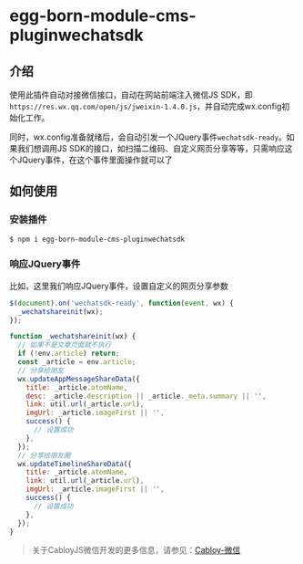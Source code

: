 # egg-born-module-cms-pluginwechatsdk

## 介绍

使用此插件自动对接微信接口，自动在网站前端注入微信JS SDK，即`https://res.wx.qq.com/open/js/jweixin-1.4.0.js`，并自动完成wx.config初始化工作。

同时，wx.config准备就绪后，会自动引发一个JQuery事件`wechatsdk-ready`。如果我们想调用JS SDK的接口，如扫描二维码、自定义网页分享等等，只需响应这个JQuery事件，在这个事件里面操作就可以了

## 如何使用

### 安装插件

``` bash
$ npm i egg-born-module-cms-pluginwechatsdk
```

### 响应JQuery事件

比如，这里我们响应JQuery事件，设置自定义的网页分享参数

``` javascript
$(document).on('wechatsdk-ready', function(event, wx) {
  _wechatshareinit(wx);
});

function _wechatshareinit(wx) {
  // 如果不是文章页面就不执行
  if (!env.article) return;
  const _article = env.article;
  // 分享给朋友
  wx.updateAppMessageShareData({
    title: _article.atomName,
    desc: _article.description || _article._meta.summary || '',
    link: util.url(_article.url),
    imgUrl: _article.imageFirst || '',
    success() {
      // 设置成功
    },
  });
  // 分享给朋友圈
  wx.updateTimelineShareData({
    title: _article.atomName,
    link: util.url(_article.url),
    imgUrl: _article.imageFirst || '',
    success() {
      // 设置成功
    },
  });
}
```

> 关于CabloyJS微信开发的更多信息，请参见：[Cabloy-微信](https://cabloy.com/zh-cn/articles/wechat-introduce.html)

